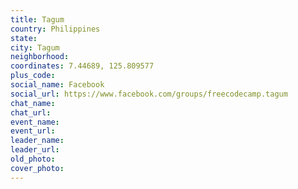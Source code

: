 ```yaml
---
title: Tagum
country: Philippines
state: 
city: Tagum
neighborhood: 
coordinates: 7.44689, 125.809577
plus_code:
social_name: Facebook
social_url: https://www.facebook.com/groups/freecodecamp.tagum
chat_name:
chat_url:
event_name:
event_url:
leader_name:
leader_url:
old_photo: 
cover_photo:
---
```

